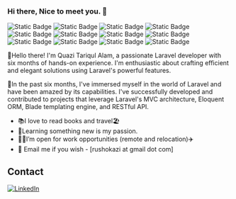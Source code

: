 ### Hi there, Nice to meet you. 👋

![Static Badge](https://img.shields.io/badge/JavaScript-blue?logo=javascript&style=flat-square)
![Static Badge](https://img.shields.io/badge/PHP-7982b8?logo=php&style=flat-square&logoColor=white)
![Static Badge](https://img.shields.io/badge/Laravel-f13b2e?logo=laravel&style=flat-square&logoColor=white)
![Static Badge](https://img.shields.io/badge/MySQL-007591?logo=mysql&style=flat-square&logoColor=white)
![Static Badge](https://img.shields.io/badge/phpMyAdmin-4caf50?logo=phpmyadmin&style=flat-square)
![Static Badge](https://img.shields.io/badge/JSON_Web_Token-fc0053?logo=jsonwebtokens&style=flat-square)
![Static Badge](https://img.shields.io/badge/HTML5-dd4b24?logo=html5&style=flat-square&logoColor=white)
![Static Badge](https://img.shields.io/badge/CSS3-2862e8?logo=css3&style=flat-square&logoColor=white)
![Static Badge](https://img.shields.io/badge/Bootstrap-8410f5?logo=bootstrap&style=flat-square&logoColor=white)
![Static Badge](https://img.shields.io/badge/TailwindCss-07b0cf?logo=tailwindcss&style=flat-square&logoColor=white)
![Static Badge](https://img.shields.io/badge/Git-black?logo=git&style=flat-square&logoColor=white)
![Static Badge](https://img.shields.io/badge/Ubuntu-f57421?logo=ubuntu&style=flat-square&logoColor=white)

:pushpin:Hello there! I'm Quazi Tariqul Alam, a passionate Laravel developer with six months of hands-on experience. I'm enthusiastic about crafting efficient and elegant solutions using Laravel's powerful features.

:pushpin:In the past six months, I've immersed myself in the world of Laravel and have been amazed by its capabilities. I've successfully developed and contributed to projects that leverage Laravel's MVC architecture, Eloquent ORM, Blade templating engine, and RESTful API.
- :books:I love to read books and travel:beach_umbrella:
- :evergreen_tree:Learning something new is my passion.
- :office_worker:I’m open for work opportunities (remote and relocation):airplane:
- :postbox: Email me if you wish - [rushokazi at gmail dot com]

## Contact

<a href="https://www.linkedin.com/in/quazi-tariqul-alam-75878187" target="_blank">
  <img alt="LinkedIn" src="https://img.shields.io/badge/linkedin-blue?logo=linkedin&style=flat-square&logoColor=white" />
</a>

